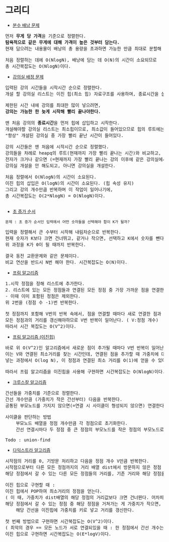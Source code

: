 # 그리디
- [분수 배낭 문제](./분수배낭문제.py)

<pre>먼저 <b>무게 당 가격</b>을 기준으로 정렬한다.
<strong>탐욕적으로 같은 무게에 대해 가격이 높은 것부터 담는다.</strong>
현재 담으려는 내용물이 배낭의 총 용량을 초과하면 가능한 만큼 최대로 분할해 담는다.

처음 정렬하는 데에 O(NlogN), 배낭에 담는 데 O(N)의 시간이 소요되므로
총 시간복잡도는 O(NlogN)이다.
</pre>

- [강의실 배정 문제](./강의실배정문제.py)

<pre>입력된 강의 시간들을 시작시간 순으로 정렬한다.
개설 할 강의실 리스트는 이진 힙(최소 힙) 자료구조를 사용하며, 종료시간을 삽입한다.

제한된 시간 내에 강의를 최대한 많이 넣으려면,
<strong>강의는 가능한 한 늦게 시작해 빨리 끝나야한다.</strong>

맨 처음 강의의 <b>종료시간</b>을 먼저 힙에 삽입하고 시작한다.
개설해야할 강의실 리스트는 최소힙이므로, 최소값이 들어있으므로 힙의 루트에는
"항상" 개설된 강의실 중 가장 빨리 끝난 시간이 들어있다.

강의 시간들은 맨 처음에 시작시간 순으로 정렬했다.
강의들을 차례로 heapq의 루트(현재까지 가장 빨리 끝나는 시간)와 비교하고,
전자가 크거나 같으면 (=현재까지 가장 빨리 끝나는 강의 이후에 같은 강의실에서 강의가 가능하면)
강의실 개설을 안 해도되고, 아니면 강의실을 개설한다.

처음 정렬에서 O(NlogN)의 시간이 소요된다.
이진 힙의 삽입은 O(logN)의 시간이 소요된다. (힙 속성 유지)
그리고 강의 개수만큼 반복하며 이 작업이 일어나기에,
총 시간복잡도는 O(2*NlogN) = O(NlogN)이다.

</pre>

- [초 증가 순서](./초%20증가%20순서.py)

`문제 : 초 증가 순서인 입력에서 어떤 숫자들을 선택해야 합이 K가 될까?`

<pre>입력을 정렬해서 큰 수부터 시작해 내림차순으로 반복한다.
현재 숫자가 K보다 크면 건너뛰고, 같거나 작으면, 선택하고 K에서 숫자를 뺀다.
위 과정을 K가 0이 될 때까지 반복한다.

결국 동전 교환문제와 같은 문제이다.
비교 연산을 반드시 N번 해야 한다. 시간복잡도는 O(N)이다.
</pre>

- [프림 알고리즘](./프림%20알고리즘.py)

<pre>1.시작 정점을 정해 리스트에 추가한다.
2. 리스트에 있는 모든 정점들과 연결된 모든 정점 중 가장 가까운 점을 연결한다.
- 이때 이미 포함된 정점은 제외한다.
위 2번을 (정점 수 -1)번 반복한다.

첫 정점까지 포함해 V번의 반복 속에서, 점을 연결할 때마다 새로 연결한 점과 연결된
모든 정점과의 거리를 갱신해야하므로 V번 반복이 일어난다. ( V:정점 개수)
따라서 시간 복잡도는 O(V^2)이다.
</pre>

- [프림 알고리즘 (이진힙)](./프림%20알고리즘%20이진힙.py)

<pre>바로 위 O(V^2)인 알고리즘에서 새로운 점이 추가될 때마다 V번 반복이 일어난다.
이는 V와 연결된 최소거리를 찾는 시간인데, 연결된 점을 추가할 때 가중치에 대한 최소 힙으로 넣으면,
넣는 과정에서 O(log N), 이 정점과 연결된 최소 거리를 O(1)에 얻을 수 있다.

따라서 프림 알고리즘을 이진힙을 사용해 구현하면 시간복잡도는 O(NlogN)이다.
</pre>

- [크루스칼 알고리즘](크루스칼%20알고리즘.py)
<pre>간선들을 가중치를 기준으로 정렬한다.
간선 개수만큼 (가중치가 작은 간선부터) 다음을 반복한다.
공통된 부모노드를 가지지 않으면(=연결 시 사이클이 형성되지 않으면) 연결한다.

사이클을 판단하는 방법
    부모노드 배열을 정점 개수만큼 각 정점으로 초기화한다.
    간선 연결시마다 두 정점 중 큰 정점의 부모노드를 작은 정점의 부모노드로 갱신한다.
    
Todo : union-find
</pre>

- [다익스트라 알고리즘](다익스트라%20알고리즘.py)
<pre>시작점의 거리를 0, 기방문 처리하고 다음을 정점 개수 V만큼 반복한다.
시작점으로부터 다른 모든 정점까지의 거리 배열 dist에서 방문하지 않은 정점 중 최소값을 찾아 방문한다.
해당 정점에서 갈 수 있는 다른 모든 정점들의 거리를, 기존 거리와 해당 정점을 거쳐서 가는 거리 중 최소값으로 갱신한다.

이진 힙으로 구현할 때 :
이진 힙에서 POP하여 최소거리의 정점을 얻는다.
( 이 때, 가중치가 dist배열의 해당 정점의 거리값보다 크면 건너뛴다. 어차피 볼 필요가 없고, 또는 이미 방문한 경우이기 때문)
해당 정점에서 갈 수 있는 정점 중 해당 정점을 거쳐가는 게 가중치가 작으면,
    해당 간선을 이진힙에 가중치를 키로 넣고 거리를 갱신한다.

첫 번째 방법으로 구현하면 시간복잡도는 O(V^2)이다.
( 최악의 경우 == 모든 노드가 서로 연결되있을 때 : 한 정점에서 간선 개수는 V-1 )
이진 힙으로 구현하면 시간복잡도는 O(E*logV)이다.
</pre>